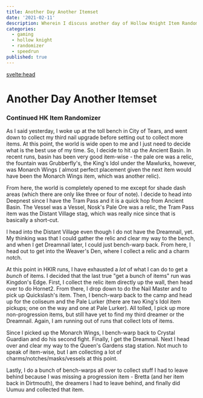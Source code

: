 ```yaml
---
title: Another Day Another Itemset
date: '2021-02-11'
description: Wherein I discuss another day of Hollow Knight Item Randomizer runs and the strategic decisions involved in collecting items efficiently.
categories:
  - gaming
  - hollow knight
  - randomizer
  - speedrun
published: true
---
```


<svelte:head>

<title>Another Day Another Itemset | TeamClerks</title>
</svelte:head>

# Another Day Another Itemset

### Continued HK Item Randomizer

As I said yesterday, I woke up at the toll bench in City of Tears, and went down to collect my third nail upgrade before
setting out to collect more items. At this point, the world is wide open to me and I just need to decide what is the
best use of my time. So, I decide to hit up the Ancient Basin. In recent runs, basin has been very good item-wise - the
pale ore was a relic, the fountain was Grubberfly's, the King's Idol under the Mawlurks, however, was Monarch Wings (
almost perfect placement given the next item would have been the Monarch Wings item, which was another relic).

From here, the world is completely opened to me except for shade dash areas (which there are only like three or four of
note). I decide to head into Deepnest since I have the Tram Pass and it is a quick hop from Ancient Basin. The Vessel
was a Vessel, Nosk's Pale Ore was a relic, the Tram Pass item was the Distant Village stag, which was really nice since
that is basically a short-cut.

I head into the Distant Village even though I do not have the Dreamnail, yet. My thinking was that I could gather the
relic and clear my way to the bench, and when I get Dreamnail later, I could just bench-warp back. From here, I head out
to get into the Weaver's Den, where I collect a relic and a charm notch.

At this point in HKIR runs, I have exhausted a _lot_ of what I can do to get a _bunch_ of items. I decided that the last
true "get a bunch of items" run was Kingdon's Edge. First, I collect the relic item directly up the wall, then head over
to do Hornet2. From there, I drop down to do the Nail Master and to pick up Quickslash's item. Then, I bench-warp back
to the camp and head up for the coliseum and the Pale Lurker (there are two King's Idol item pickups; one on the way and
one at Pale Lurker). All tolled, I pick up more non-progression items, but still have yet to find my third dreamer or
the Dreamnail. Again, I am running out of runs that collect lots of items.

Since I picked up the Monarch Wings, I bench-warp back to Crystal Guardian and do his second fight. Finally, I get the
Dreamnail. Next I head over and clear my way to the Queen's Gardens stag station. Not much to speak of item-wise, but I
am collecting a lot of charms/notches/masks/vessels at this point.

Lastly, I do a bunch of bench-warps all over to collect stuff I had to leave behind because I was missing a progression
item - Bretta (and her item back in Dirtmouth), the dreamers I had to leave behind, and finally did Uumuu and collected
that item.
